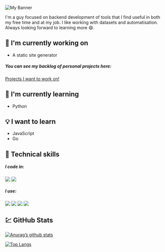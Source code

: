 ![My Banner](https://github.com/user-attachments/assets/7382b4e5-1b20-46fd-ae51-ab9268c60e6e)

I'm a guy focused on backend development of tools that I find useful in both my free time and at my job.
I like working with datasets and automatisation.
Always looking forward to learning more :smile:.

## :hammer: I'm currently working on
* A static site generator

##### You can see my backlog of personal projects here:
[Projects I want to work on!](https://github.com/users/git-cst/projects/1)

## :seedling: I'm currently learning
* Python

## :bulb: I want to learn
* JavaScript
* Go

## :briefcase: Technical skills
##### I code in:
![](https://img.shields.io/badge/Code-Python-blue?logo=python) ![](https://img.shields.io/badge/Code-SQL-red?logo=mysql) 

##### I use:
![](https://img.shields.io/badge/Tool-VSCode-blue?logo=vsco) ![](https://img.shields.io/badge/Tool-Git-red?logo=git) ![](https://img.shields.io/badge/Tool-GitHub-Black?logo=github)  ![](https://img.shields.io/badge/Tool-Postman-orange?logo=postman) 

## :chart: GitHub Stats
[![Anurag’s github stats](https://github-readme-stats.vercel.app/api?username=git-cst)](https://github.com/git-cst)

[![Top Langs](https://github-readme-stats.vercel.app/api/top-langs/?username=git-cst&layout=compact)](https://github.com/git-cst)
